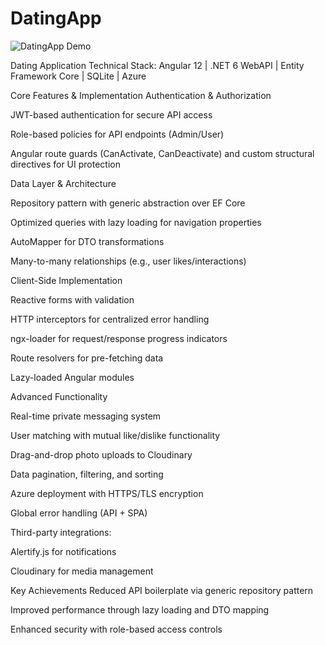 # DatingApp





![DatingApp Demo](client/src/assets/gifdemo.gif)

Dating Application
Technical Stack: Angular 12 | .NET 6 WebAPI | Entity Framework Core | SQLite | Azure

Core Features & Implementation
Authentication & Authorization

JWT-based authentication for secure API access

Role-based policies for API endpoints (Admin/User)

Angular route guards (CanActivate, CanDeactivate) and custom structural directives for UI protection

Data Layer & Architecture

Repository pattern with generic abstraction over EF Core

Optimized queries with lazy loading for navigation properties

AutoMapper for DTO transformations

Many-to-many relationships (e.g., user likes/interactions)

Client-Side Implementation

Reactive forms with validation

HTTP interceptors for centralized error handling

ngx-loader for request/response progress indicators

Route resolvers for pre-fetching data

Lazy-loaded Angular modules

Advanced Functionality

Real-time private messaging system

User matching with mutual like/dislike functionality

Drag-and-drop photo uploads to Cloudinary

Data pagination, filtering, and sorting

Azure deployment with HTTPS/TLS encryption

Global error handling (API + SPA)

Third-party integrations:

Alertify.js for notifications

Cloudinary for media management

Key Achievements
Reduced API boilerplate via generic repository pattern

Improved performance through lazy loading and DTO mapping

Enhanced security with role-based access controls

